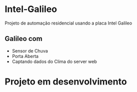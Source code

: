 # Intel-Galileo
Projeto de automação residencial usando a placa Intel Galileo

## Galileo com
*  Sensor de Chuva
*  Porta Aberta
*  Captando dados do Clima do server web

# Projeto em desenvolvimento
